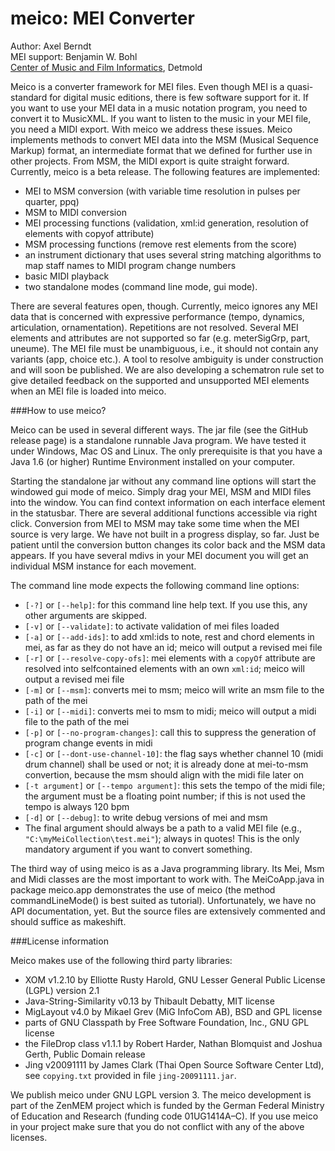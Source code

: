 # meico: MEI Converter

Author: Axel Berndt<br>
MEI support: Benjamin W. Bohl<br>
[Center of Music and Film Informatics](http://www.zemfi.de/), Detmold

Meico is a converter framework for MEI files. Even though MEI is a quasi-standard for digital music editions, there is few software support for it. If you want to use your MEI data in a music notation program, you need to convert it to MusicXML. If you want to listen to the music in your MEI file, you need a MIDI export. With meico we address these issues. Meico implements methods to convert MEI data into the MSM (Musical Sequence Markup) format, an intermediate format that we defined for further use in other projects. From MSM, the MIDI export is quite straight forward. Currently, meico is a beta release. The following features are implemented:

- MEI to MSM conversion (with variable time resolution in pulses per quarter, ppq)
- MSM to MIDI conversion
- MEI processing functions (validation, xml:id generation, resolution of elements with copyof attribute)
- MSM processing functions (remove rest elements from the score)
- an instrument dictionary that uses several string matching algorithms to map staff names to MIDI program change numbers
- basic MIDI playback
- two standalone modes (command line mode, gui mode).

There are several features open, though. Currently, meico ignores any MEI data that is concerned with expressive performance (tempo, dynamics, articulation, ornamentation). Repetitions are not resolved. Several MEI elements and attributes are not supported so far (e.g. meterSigGrp, part, uneume). The MEI file must be unambiguous, i.e., it should not contain any variants (app, choice etc.). A tool to resolve ambiguity is under construction and will soon be published. We are also developing a schematron rule set to give detailed feedback on the supported and unsupported MEI elements when an MEI file is loaded into meico.

###How to use meico?

Meico can be used in several different ways. The jar file (see the GitHub release page) is a standalone runnable Java program. We have tested it under Windows, Mac OS and Linux. The only prerequisite is that you have a Java 1.6 (or higher) Runtime Environment installed on your computer. 

Starting the standalone jar without any command line options will start the windowed gui mode of meico. Simply drag your MEI, MSM and MIDI files into the window. You can find context information on each interface element in the statusbar. There are several additional functions accessible via right click. Conversion from MEI to MSM may take some time when the MEI source is very large. We have not built in a progress display, so far. Just be patient until the conversion button changes its color back and the MSM data appears. If you have several mdivs in your MEI document you will get an individual MSM instance for each movement.

The command line mode expects the following command line options:
- `[-?]` or `[--help]`: for this command line help text. If you use this, any other arguments are skipped.
- `[-v]` or `[--validate]`: to activate validation of mei files loaded
- `[-a]` or `[--add-ids]`: to add xml:ids to note, rest and chord elements in mei, as far as they do not have an id; meico will output a revised mei file
- `[-r]` or `[--resolve-copy-ofs]`: mei elements with a `copyOf` attribute are resolved into selfcontained elements with an own `xml:id`; meico will output a revised mei file
- `[-m]` or `[--msm]`: converts mei to msm; meico will write an msm file to the path of the mei
- `[-i]` or `[--midi]`: converts mei to msm to midi; meico will output a midi file to the path of the mei
- `[-p]` or `[--no-program-changes]`: call this to suppress the generation of program change events in midi
- `[-c]` or `[--dont-use-channel-10]`: the flag says whether channel 10 (midi drum channel) shall be used or not; it is already done at mei-to-msm convertion, because the msm should align with the midi file later on
- `[-t argument]` or `[--tempo argument]`: this sets the tempo of the midi file; the argument must be a floating point number; if this is not used the tempo is always 120 bpm
- `[-d]` or `[--debug]`: to write debug versions of mei and msm
- The final argument should always be a path to a valid MEI file (e.g., `"C:\myMeiCollection\test.mei"`); always in quotes! This is the only mandatory argument if you want to convert something.

The third way of using meico is as a Java programming library. Its Mei, Msm and Midi classes are the most important to work with. The MeiCoApp.java in package meico.app demonstrates the use of meico (the method commandLineMode() is best suited as tutorial). Unfortunately, we have no API documentation, yet. But the source files are extensively commented and should suffice as makeshift.

###License information

Meico makes use of the following third party libraries:
- XOM v1.2.10 by Elliotte Rusty Harold, GNU Lesser General Public License (LGPL) version 2.1
- Java-String-Similarity v0.13 by Thibault Debatty, MIT license
- MigLayout v4.0 by Mikael Grev (MiG InfoCom AB), BSD and GPL license
- parts of GNU Classpath by Free Software Foundation, Inc., GNU GPL license
- the FileDrop class v1.1.1 by Robert Harder, Nathan Blomquist and Joshua Gerth, Public Domain release
- Jing v20091111 by James Clark (Thai Open Source Software Center Ltd), see `copying.txt` provided in file `jing-20091111.jar`.

We publish meico under GNU LGPL version 3. The meico development is part of the ZenMEM project which is funded by the German Federal Ministry of Education and Research (funding code 01UG1414A–C).
If you use meico in your project make sure that you do not conflict with any of the above licenses.


